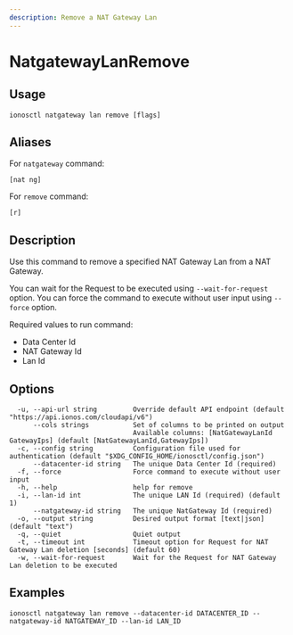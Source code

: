 ```yaml
---
description: Remove a NAT Gateway Lan
---
```


# NatgatewayLanRemove

## Usage

```text
ionosctl natgateway lan remove [flags]
```

## Aliases

For `natgateway` command:
```text
[nat ng]
```

For `remove` command:
```text
[r]
```

## Description

Use this command to remove a specified NAT Gateway Lan from a NAT Gateway.

You can wait for the Request to be executed using `--wait-for-request` option. You can force the command to execute without user input using `--force` option.

Required values to run command:

* Data Center Id
* NAT Gateway Id
* Lan Id

## Options

```text
  -u, --api-url string         Override default API endpoint (default "https://api.ionos.com/cloudapi/v6")
      --cols strings           Set of columns to be printed on output 
                               Available columns: [NatGatewayLanId GatewayIps] (default [NatGatewayLanId,GatewayIps])
  -c, --config string          Configuration file used for authentication (default "$XDG_CONFIG_HOME/ionosctl/config.json")
      --datacenter-id string   The unique Data Center Id (required)
  -f, --force                  Force command to execute without user input
  -h, --help                   help for remove
  -i, --lan-id int             The unique LAN Id (required) (default 1)
      --natgateway-id string   The unique NatGateway Id (required)
  -o, --output string          Desired output format [text|json] (default "text")
  -q, --quiet                  Quiet output
  -t, --timeout int            Timeout option for Request for NAT Gateway Lan deletion [seconds] (default 60)
  -w, --wait-for-request       Wait for the Request for NAT Gateway Lan deletion to be executed
```

## Examples

```text
ionosctl natgateway lan remove --datacenter-id DATACENTER_ID --natgateway-id NATGATEWAY_ID --lan-id LAN_ID
```

